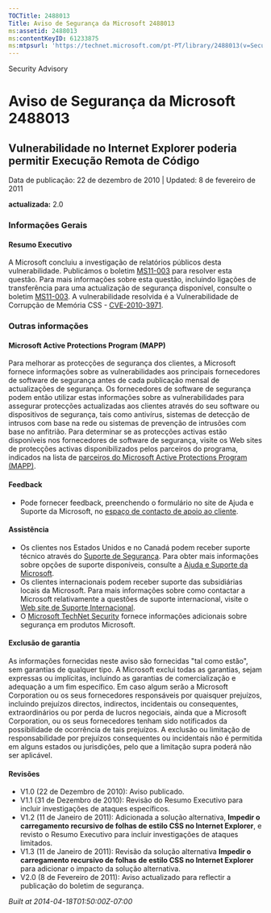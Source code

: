 ```yaml
---
TOCTitle: 2488013
Title: Aviso de Segurança da Microsoft 2488013
ms:assetid: 2488013
ms:contentKeyID: 61233875
ms:mtpsurl: 'https://technet.microsoft.com/pt-PT/library/2488013(v=Security.10)'
---
```


Security Advisory

Aviso de Segurança da Microsoft 2488013
=======================================

Vulnerabilidade no Internet Explorer poderia permitir Execução Remota de Código
-------------------------------------------------------------------------------

Data de publicação: 22 de dezembro de 2010 | Updated: 8 de fevereiro de 2011

**actualizada:** 2.0

### Informações Gerais

#### Resumo Executivo

A Microsoft concluiu a investigação de relatórios públicos desta vulnerabilidade. Publicámos o boletim [MS11-003](http://go.microsoft.com/fwlink/?linkid=208304) para resolver esta questão. Para mais informações sobre esta questão, incluindo ligações de transferência para uma actualização de segurança disponível, consulte o boletim [MS11-003](http://go.microsoft.com/fwlink/?linkid=208304). A vulnerabilidade resolvida é a Vulnerabilidade de Corrupção de Memória CSS - [CVE-2010-3971](http://www.cve.mitre.org/cgi-bin/cvename.cgi?name=cve-2010-3971).

### Outras informações

#### Microsoft Active Protections Program (MAPP)

Para melhorar as protecções de segurança dos clientes, a Microsoft fornece informações sobre as vulnerabilidades aos principais fornecedores de software de segurança antes de cada publicação mensal de actualizações de segurança. Os fornecedores de software de segurança podem então utilizar estas informações sobre as vulnerabilidades para assegurar protecções actualizadas aos clientes através do seu software ou dispositivos de segurança, tais como antivírus, sistemas de detecção de intrusos com base na rede ou sistemas de prevenção de intrusões com base no anfitrião. Para determinar se as protecções activas estão disponíveis nos fornecedores de software de segurança, visite os Web sites de protecções activas disponibilizados pelos parceiros do programa, indicados na lista de [parceiros do Microsoft Active Protections Program (MAPP)](http://www.microsoft.com/security/msrc/mapp/partners.mspx).

#### Feedback

-   Pode fornecer feedback, preenchendo o formulário no site de Ajuda e Suporte da Microsoft, no [espaço de contacto de apoio ao cliente](https://support.microsoft.com/common/survey.aspx?scid=sw;en;1257&amp;showpage=1&amp;ws=technet&amp;sd=tech).

#### Assistência

-   Os clientes nos Estados Unidos e no Canadá podem receber suporte técnico através do [Suporte de Segurança](http://go.microsoft.com/fwlink/?linkid=21131). Para obter mais informações sobre opções de suporte disponíveis, consulte a [Ajuda e Suporte da Microsoft](http://support.microsoft.com/).
-   Os clientes internacionais podem receber suporte das subsidiárias locais da Microsoft. Para mais informações sobre como contactar a Microsoft relativamente a questões de suporte internacional, visite o [Web site de Suporte Internacional](http://go.microsoft.com/fwlink/?linkid=21155).
-   O [Microsoft TechNet Security](http://go.microsoft.com/fwlink/?linkid=21132) fornece informações adicionais sobre segurança em produtos Microsoft.

#### Exclusão de garantia

As informações fornecidas neste aviso são fornecidas "tal como estão", sem garantias de qualquer tipo. A Microsoft exclui todas as garantias, sejam expressas ou implícitas, incluindo as garantias de comercialização e adequação a um fim específico. Em caso algum serão a Microsoft Corporation ou os seus fornecedores responsáveis por quaisquer prejuízos, incluindo prejuízos directos, indirectos, incidentais ou consequentes, extraordinários ou por perda de lucros negociais, ainda que a Microsoft Corporation, ou os seus fornecedores tenham sido notificados da possibilidade de ocorrência de tais prejuízos. A exclusão ou limitação de responsabilidade por prejuízos consequentes ou incidentais não é permitida em alguns estados ou jurisdições, pelo que a limitação supra poderá não ser aplicável.

#### Revisões

-   V1.0 (22 de Dezembro de 2010): Aviso publicado.
-   V1.1 (31 de Dezembro de 2010): Revisão do Resumo Executivo para incluir investigações de ataques específicos.
-   V1.2 (11 de Janeiro de 2011): Adicionada a solução alternativa, **Impedir o carregamento recursivo de folhas de estilo CSS no Internet Explorer**, e revisto o Resumo Executivo para incluir investigações de ataques limitados.
-   V1.3 (11 de Janeiro de 2011): Revisão da solução alternativa **Impedir o carregamento recursivo de folhas de estilo CSS no Internet Explorer** para adicionar o impacto da solução alternativa.
-   V2.0 (8 de Fevereiro de 2011): Aviso actualizado para reflectir a publicação do boletim de segurança.

*Built at 2014-04-18T01:50:00Z-07:00*
